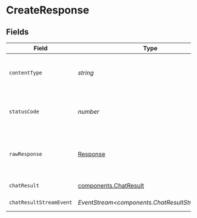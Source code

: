 # CreateResponse


## Fields

| Field                                                                 | Type                                                                  | Required                                                              | Description                                                           |
| --------------------------------------------------------------------- | --------------------------------------------------------------------- | --------------------------------------------------------------------- | --------------------------------------------------------------------- |
| `contentType`                                                         | *string*                                                              | :heavy_check_mark:                                                    | HTTP response content type for this operation                         |
| `statusCode`                                                          | *number*                                                              | :heavy_check_mark:                                                    | HTTP response status code for this operation                          |
| `rawResponse`                                                         | [Response](https://developer.mozilla.org/en-US/docs/Web/API/Response) | :heavy_check_mark:                                                    | Raw HTTP response; suitable for custom response parsing               |
| `chatResult`                                                          | [components.ChatResult](../../models/components/chatresult.md)        | :heavy_minus_sign:                                                    | Successful Response                                                   |
| `chatResultStreamEvent`                                               | *EventStream<components.ChatResultStreamEvent>*                       | :heavy_minus_sign:                                                    | Successful Response                                                   |